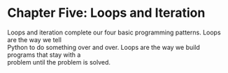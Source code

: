 # Chapter Five: Loops and Iteration

Loops and iteration complete our four basic programming patterns. Loops are the way we tell <br>
Python to do something over and over. Loops are the way we build programs that stay with a <br>
problem until the problem is solved.
